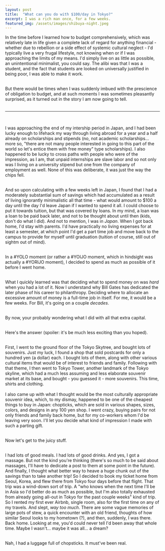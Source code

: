 ```yaml
---
layout: post
title:  "What can you do with $100/day in Tokyo?"
excerpt: I was a rich man once, for a few weeks.
featured_img: /assets/images/shibuya-night.jpeg
---
```



In the time before I learned how to budget comprehensively, which was relatively late in life given a complete lack of regard for anything financial - whether due to rebellion or a side effect of systemic cultural neglect -  I'd typically live a very frugal lifestyle, not knowing when or if I was approaching the limits of my means. I'd simply live on as little as possible, an unintentional minimalist, you could say. The alibi was that I was a student, and the fact that students are looked on universally justified in being poor, I was able to make it work.  
<br/>

But there would be times when I was suddenly imbued with the prescience of obligation to budget, and at such moments I was sometimes pleasantly surprised, as it turned out in the story I am now going to tell.   
<br/>

<hr class="hr2">
<br/>

I was approaching the end of my intership period in Japan, and I had been lucky enough to lifehack my way through living abroad for a year and a half already on scholarships and stipends (no, not academic scholarships... more so, "there are not many people interested in going to this part of the world so let's entice them with free money" type scholarships). I also happened to be lucky to cross paths with people who were of the impression, as I am, that unpaid internships are slave labor and so not only was I living on a university stipend but one from the company of employment as well. None of this was deliberate, it was just the way the chips fell.  
 <br/>

And so upon calculating with a few weeks left in Japan, I found that I had a moderately substantial sum of savings which had accumulated as a result of living ignorantly minimalistic all that time - what would amount to $100 a day until the day I'd leave Japan if I wanted to spend it all. I could choose to put it towards tuition, but that was covered by loans. In my mind, a loan was a loan to be paid back later, and not to be thought about until then (kids, don't do what I did). And not to mention, I was in _Japan_. When I got back home, I'd stay with parents. I'd have practically no living expenses for at least a semester, at which point I'd get a part time job and move back to the campus to provide for myself until graduation (tuition of course, still out of sightm out of mind).   
<br/>

In a #YOLO moment (or rather a #YOIJO moment, which in hindsight was actually a #YORIJO moment), I decided to spend as much as possible of it before I went home.   
<br/>

What I quickly learned was that deciding what to spend money on was _hard_ when you had a lot of it. Now I understand why Bill Gates has dedicated the later phase of his career to philanthropy. Deciding where to allocate an excessive amount of money is a full-time job in itself. For me, it would be a few weeks. For Bill, it's going on a couple _decades_.  
<br/>

By now, your probably wondering what I did with all that extra capital.   
<br/>

Here's the answer (spoiler: it's be much less exciting than you hoped).  
<br/>

First, I went to the ground floor of the Tokyo Skytree, and bought lots of souvenirs. Just my luck, I found a shop that sold postcards for only a hundred yen (a dollar) each. I bought lots of them, along with other various cultural items that would be of interest to friends and family. Following with that theme, I then went to Tokyo Tower, another landmark of the Tokyo skyline, which had a much less assuming and less elaborate souvenir market at  its base, and bought - you guessed it - more souvenirs. This time, shirts and clothing.  
  <br/>
I also came up with what I thought would be the most culturally appropriate souvenir idea, which, to my dismay, happened to be one of the cheapest things to buy in Japan: chopticks, which  are sold in various shapes, sizes, colors, and designs in any 100 yen shop. I went crazy, buying pairs for not only friends and family back home, but for my co-workers whom I'd be leaving very soon. I'll let you decide what kind of impression I made with such a parting gift.   
<br/>

Now let's get to the juicy stuff.  
<br/>

I had lots of good meals. I had lots of good drinks. And yes, I got a massage. But not the kind you're thinking (there's so much to be said about massages, I'll have to dedicate a post to them at some point in the future). And finally, I thought what better way to heave a huge chunk out of the savings than to take another trip! So I decided to book my ticket home from Seoul, Korea, and flew there from Tokyo four days before that flight. That trip was a wind-down sort of trip. A "who knows when the next time I'll be in Asia so I'd better do as much as possible, but I'm also totally exhausted from already going all-out in Tokyo for the past couple weeks" kind of trip. So I rented my first ever Airbnb, single room, also for the first time on any of my travels. And slept, *way too much*. There are some vague memories of large pots of stew, a quick encounter with an old friend, thoughts of how similar Seoul looks to my hometown (?), and then, suddenly, I was there. Back home. Looking at me, you'd could never tell I'd been away that whole time. Maybe I wasn't... maybe it was all... a dream?  
<br/>

Nah, I had a luggage full of chopsticks. It must've been real.